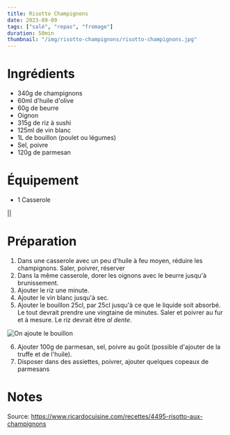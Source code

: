 ```yaml
---
title: Risotto Champignons
date: 2023-09-09
tags: ["salé", "repas", "fromage"]
duration: 50min
thumbnail: "/img/risotto-champignons/risotto-champignons.jpg"
---
```


# Ingrédients

+ 340g de champignons
+ 60ml d'huile d'olive
+ 60g de beurre
+ Oignon
+ 315g de riz à sushi
+ 125ml de vin blanc
+ 1L de bouillon (poulet ou légumes)
+ Sel, poivre
+ 120g de parmesan

# Équipement

+ 1 Casserole

||
# Préparation

1. Dans une casserole avec un peu d'huile à feu moyen, réduire les champignons. Saler, poivrer, réserver
2. Dans la même casserole, dorer les oignons avec le beurre jusqu'à brunissement.
3. Ajouter le riz une minute.
4. Ajouter le vin blanc jusqu'à sec.
5. Ajouter le bouillon 25cl, par 25cl jusqu'à ce que le liquide soit absorbé. Le tout devrait prendre une
vingtaine de minutes. Saler et poivrer au fur et à mesure. Le riz devrait être *al dente*.

![On ajoute le bouillon](/img/risotto-champignons/risotto-champignons-step-5.jpg)

6. Ajouter 100g de parmesan, sel, poivre au goût (possible d'ajouter de la truffe et de l'huile).
7. Disposer dans des assiettes, poivrer, ajouter quelques copeaux de parmesans

# Notes

Source: https://www.ricardocuisine.com/recettes/4495-risotto-aux-champignons